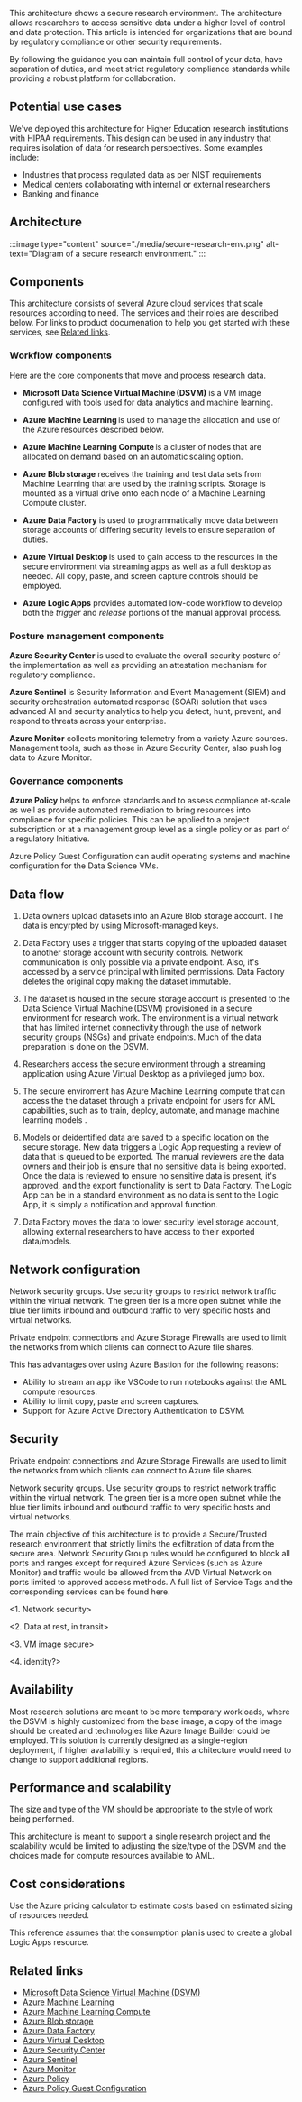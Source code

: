 This architecture shows a secure research environment. The architecture allows researchers to access sensitive data under a higher level of control and data protection. This article is intended for organizations that are bound by regulatory compliance or other security requirements. 

By following the guidance you can maintain full control of your data, have separation of duties, and meet strict regulatory compliance standards while providing a robust platform for collaboration. 

## Potential use cases 

We've deployed this architecture for Higher Education research institutions with HIPAA requirements. This design can be used in any industry that requires isolation of data for research perspectives. Some examples include: 
- Industries that process regulated data as per NIST requirements 
- Medical centers collaborating with internal or external researchers 
- Banking and finance 

## Architecture
:::image type="content" source="./media/secure-research-env.png" alt-text="Diagram of a secure research environment." :::

## Components 

This architecture consists of several Azure cloud services that scale resources according to need. The services and their roles are described below. For links to product documenation to help you get started with these services, see [Related links](#related-links). 
 
### Workflow components

Here are the core components that move and process research data. 

- **Microsoft Data Science Virtual Machine (DSVM)** is a VM image configured with tools used for data analytics and machine learning. 

- **Azure Machine Learning** is used to manage the allocation and use of the Azure resources described below. 

- **Azure Machine Learning Compute** is a cluster of nodes that are allocated on demand based on an automatic scaling option. 

- **Azure Blob storage** receives the training and test data sets from Machine Learning that are used by the training scripts. Storage is mounted as a virtual drive onto each node of a Machine Learning Compute cluster. 

- **Azure Data Factory** is used to programmatically move data between storage accounts of differing security levels to ensure separation of duties.

- **Azure Virtual Desktop** is used to gain access to the resources in the secure environment via streaming apps as well as a full desktop as needed.  All copy, paste, and screen capture controls should be employed. 

- **Azure Logic Apps** provides automated low-code workflow to develop both the _trigger_ and _release_ portions of the manual approval process.   

### Posture management components

**Azure Security Center** is used to evaluate the overall security posture of the implementation as well as providing an attestation mechanism for regulatory compliance. 

**Azure Sentinel** is Security Information and Event Management (SIEM) and security orchestration automated response (SOAR) solution that uses advanced AI and security analytics to help you detect, hunt, prevent, and respond to threats across your enterprise. 

**Azure Monitor** collects monitoring telemetry from a variety Azure sources. Management tools, such as those in Azure Security Center, also push log data to Azure Monitor. 

### Governance components

**Azure Policy** helps to enforce standards and to assess compliance at-scale as well as provide automated remediation to bring resources into compliance for specific policies. This can be applied to a project subscription or at a management group level as a single policy or as part of a regulatory Initiative.  

Azure Policy Guest Configuration can audit operating systems and machine configuration for the Data Science VMs. 

## Data flow

1. Data owners upload datasets into an Azure Blob storage account. The data is encyrpted by using Microsoft-managed keys.

2. Data Factory uses a trigger that starts copying of the uploaded dataset to another storage account with security controls. Network communication is only possible via a private endpoint. Also, it's accessed by a service principal with limited permissions. Data Factory deletes the original copy making the dataset immutable.

3. The dataset is housed in the secure storage account is presented to the Data Science Virtual Machine (DSVM) provisioned in a secure environment for research work. The environment is a virtual network that has limited internet connectivity through the use of network security groups (NSGs) and private endpoints. Much of the data preparation is done on the DSVM.  

4. Researchers access the secure environment through a streaming application using Azure Virtual Desktop as a privileged jump box.  

5. The secure enviroment has Azure Machine Learning compute that can access the the dataset through a private endpoint for users for AML capabilities, such as to train, deploy, automate, and manage machine learning models . 
6. Models or deidentified data are saved to a specific location on the secure storage. New data triggers a Logic App requesting a review of data that is queued to be exported.  The manual reviewers are the data owners and their job is ensure that no sensitive data is being exported. Once the data is reviewed to ensure no sensitive data is present, it's approved, and the export functionality is sent to Data Factory. The Logic App can be in a standard environment as no data is sent to the Logic App, it is simply a notification and approval function.  

7. Data Factory moves the data to lower security level storage account, allowing external researchers to have access to their exported data/models. 

## Network configuration

Network security groups. Use security groups to restrict network traffic within the virtual network. The green tier is a more open subnet while the blue tier limits inbound and outbound traffic to very specific hosts and virtual networks.  


Private endpoint connections and Azure Storage Firewalls are used to limit the networks from which clients can connect to Azure file shares. 


This has advantages over using Azure Bastion for the following reasons: 

- Ability to stream an app like VSCode to run notebooks against the AML compute resources.  
- Ability to limit copy, paste and screen captures. 
- Support for Azure Active Directory Authentication to DSVM. 


## Security

Private endpoint connections and Azure Storage Firewalls are used to limit the networks from which clients can connect to Azure file shares. 

Network security groups. Use security groups to restrict network traffic within the virtual network. The green tier is a more open subnet while the blue tier limits inbound and outbound traffic to very specific hosts and virtual networks.  

The main objective of this architecture is to provide a Secure/Trusted research environment that strictly limits the exfiltration of data from the secure area.  Network Security Group rules would be configured to block all ports and ranges except for required Azure Services (such as Azure Monitor) and traffic would be allowed from the AVD Virtual Network on ports limited to approved access methods.  A full list of Service Tags and the corresponding services can be found here. 

<1. Network security>

<2. Data at rest, in transit>

<3. VM image secure>

<4. identity?>

## Availability 

Most research solutions are meant to be more temporary workloads, where the DSVM is highly customized from the base image, a copy of the image should be created and technologies like Azure Image Builder could be employed.  This solution is currently designed as a single-region deployment, if higher availability is required, this architecture would need to change to support additional regions.  

## Performance and scalability

The size and type of the VM should be appropriate to the style of work being performed. 

This architecture is meant to support a single research project and the scalability would be limited to adjusting the size/type of the DSVM and the choices made for compute resources available to AML. 

## Cost considerations 

Use the Azure pricing calculator to estimate costs based on estimated sizing of resources needed. 

This reference assumes that the consumption plan is used to create a global Logic Apps resource. 


## Related links
- [Microsoft Data Science Virtual Machine (DSVM)](/azure/machine-learning/data-science-virtual-machine/overview)
- [Azure Machine Learning](/azure/machine-learning/service/overview-what-is-azure-ml)
- [Azure Machine Learning Compute](/azure/machine-learning/service/concept-compute-target)
- [Azure Blob storage](/azure/storage/blobs/storage-blobs-introduction)
- [Azure Data Factory](/azure/data-factory/introduction)
- [Azure Virtual Desktop](/azure/virtual-desktop/overview)
- [Azure Security Center](/azure/security-center/)
- [Azure Sentinel](/azure/sentinel/overview) 
- [Azure Monitor](/azure/azure-monitor/overview)
- [Azure Policy](/azure/governance/policy/overview)
- [Azure Policy Guest Configuration](/azure/governance/policy/concepts/guest-configuration)


   
